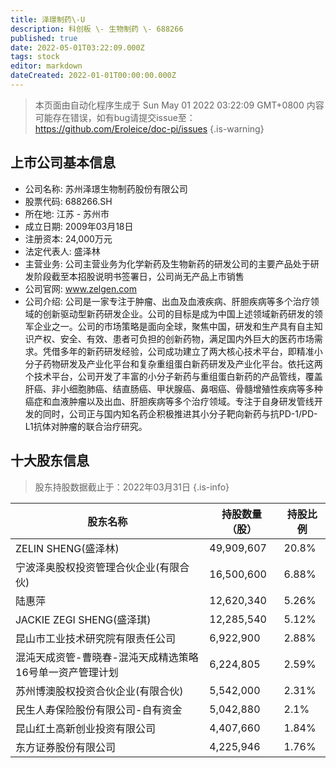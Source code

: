 ```yaml
---
title: 泽璟制药\-U
description: 科创板 \- 生物制药 \- 688266
published: true
date: 2022-05-01T03:22:09.000Z
tags: stock
editor: markdown
dateCreated: 2022-01-01T00:00:00.000Z
---
```


> 本页面由自动化程序生成于 Sun May 01 2022 03:22:09 GMT+0800
> 内容可能存在错误，如有bug请提交issue至：https://github.com/Eroleice/doc-pi/issues
{.is-warning}

## 上市公司基本信息
- 公司名称: 苏州泽璟生物制药股份有限公司
- 股票代码: 688266.SH
- 所在地: 江苏 - 苏州市
- 成立日期: 2009年03月18日
- 注册资本: 24,000万元
- 法定代表人: 盛泽林
- 主营业务: 公司主营业务为化学新药及生物新药的研发公司的主要产品处于研发阶段截至本招股说明书签署日，公司尚无产品上市销售
- 公司官网: www.zelgen.com
- 公司介绍: 公司是一家专注于肿瘤、出血及血液疾病、肝胆疾病等多个治疗领域的创新驱动型新药研发企业。公司的目标是成为中国上述领域新药研发的领军企业之一。公司的市场策略是面向全球，聚焦中国，研发和生产具有自主知识产权、安全、有效、患者可负担的创新药物，满足国内外巨大的医药市场需求。凭借多年的新药研发经验，公司成功建立了两大核心技术平台，即精准小分子药物研发及产业化平台和复杂重组蛋白新药研发及产业化平台。依托这两个技术平台，公司开发了丰富的小分子新药与重组蛋白新药的产品管线，覆盖肝癌、非小细胞肺癌、结直肠癌、甲状腺癌、鼻咽癌、骨髓增殖性疾病等多种癌症和血液肿瘤以及出血、肝胆疾病等多个治疗领域。专注于自身研发管线开发的同时，公司正与国内知名药企积极推进其小分子靶向新药与抗PD-1/PD-L1抗体对肿瘤的联合治疗研究。


## 十大股东信息
> 股东持股数据截止于：2022年03月31日
{.is-info}

| 股东名称 | 持股数量（股） | 持股比例 |
| --- | --- | --- |
| ZELIN SHENG(盛泽林) | 49,909,607 | 20.8% |
| 宁波泽奥股权投资管理合伙企业(有限合伙) | 16,500,600 | 6.88% |
| 陆惠萍 | 12,620,340 | 5.26% |
| JACKIE ZEGI SHENG(盛泽琪) | 12,285,540 | 5.12% |
| 昆山市工业技术研究院有限责任公司 | 6,922,900 | 2.88% |
| 混沌天成资管-曹晓春-混沌天成精选策略16号单一资产管理计划 | 6,224,805 | 2.59% |
| 苏州博澳股权投资合伙企业(有限合伙) | 5,542,000 | 2.31% |
| 民生人寿保险股份有限公司-自有资金 | 5,042,880 | 2.1% |
| 昆山红土高新创业投资有限公司 | 4,407,660 | 1.84% |
| 东方证券股份有限公司 | 4,225,946 | 1.76% |




